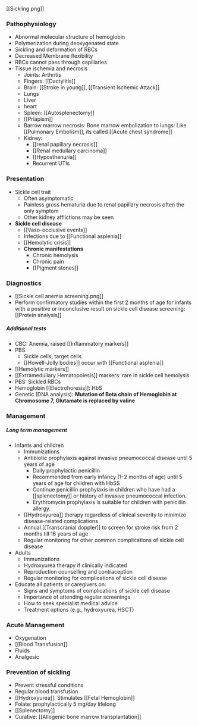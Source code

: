 [[Sickling.png]]
### Pathophysiology
- Abnormal molecular structure of hemoglobin
- Polymerization during deoxygenated state
- Sickling and deformation of RBCs
- Decreased Membrane flexibility
- RBCs cannot pass through capillaries
- Tissue ischemia and necrosis
	- Joints: Arthritis
	- Fingers: [[Dactylitis]] 
	- Brain: [[Stroke in young]], [[Transient Ischemic Attack]] 
	- Lungs
	- Liver
	- heart 
	- Spleen: [[Autosplenectomy]] 
	- [[Priapism]] 
	- Barrow marrow necrosis: Bone marrow embolization to lungs: Like [[Pulmonary Embolism]], its called [[Acute chest syndrome]]
	- Kidney: 
		- [[renal papillary necrosis]] 
		- [[Renal medullary carcinoma]] 
		- [[Hyposthenuria]] 
		- Recurrent UTIs 
### Presentation
- Sickle cell trait
	- Often asymptomatic
	- Painless gross hematuria due to renal papillary necrosis often the only symptom
	- Other kidney afflictions may be seen
- **Sickle cell disease** 
	- [[Vaso-occlusive events]] 
	- Infections due to [[Functional asplenia]]
	- [[Hemolytic crisis]] 
	- **Chronic manifestations**
		- Chronic hemolysis
		- Chronic pain
		- [[Pigment stones]] 
### Diagnostics
- [[Sickle cell anemia screening.png]]
- Perform confirmatory studies within the first 2 months of age for infants with a positive or inconclusive result on sickle cell disease screening: [[Protein analysis]] 

##### Additional tests
- CBC: Anemia, raised [[Inflammatory markers]] 
- PBS
	- Sickle cells, target cells
	- [[Howell-Jolly bodies]] occur with [[Functional asplenia]] 
- [[Hemolytic markers]]
- [[Extramedullary Hematopoiesis]] markers: rare in sickle cell hemolysis 
- PBS: Sickled RBCs
- Hemoglobin [[Electrohoresis]]: HbS
- Genetic (DNA analysis): **Mutation of Beta chain of Hemoglobin at Chromosome 7, Glutamate is replaced by valine**

### Management

##### Long term management
- Infants and children
	- Immunizations
	- Antibiotic prophylaxis against invasive pneumococcal disease until 5 years of age
		- Daily prophylactic penicillin 
	    - Recommended from early infancy (1–2 months of age) until 5 years of age for children with HbSS 
	    - Continue penicillin prophylaxis in children who have had a [[splenectomy]] or history of invasive pneumococcal infection.
		- Erythromycin prophylaxis is suitable for children with penicillin allergy.
	- [[Hydroxyurea]] therapy regardless of clinical severity to minimize disease-related complications
	- Annual [[Transcranial doppler]] to screen for stroke risk from 2 months till 16 years of age
	- Regular monitoring for other common complications of sickle cell disease
- Adults
	- Immunizations
	- Hydroxyurea therapy if clinically indicated
	- Reproduction counselling and contraception
	- Regular monitoring for complications of sickle cell disease
- Educate all patients or caregivers on: 
	- Signs and symptoms of complications of sickle cell disease
	- Importance of attending regular screenings
	- How to seek specialist medical advice
	- Treatment options (e.g., hydroxyurea, HSCT)
### Acute Management
- Oxygenation
- [[Blood Transfusion]]
- Fluids
- Analgesic 
### Prevention of sickling
- Prevent stressful conditions
- Regular blood transfusion
- [[Hydroxyurea]]: Stimulates [[Fetal Hemoglobin]] 
- Folate: prophylactically 5 mg/day lifelong
- [[Splenectomy]] 
- Curative: [[Allogenic bone marrow transplantation]] 

